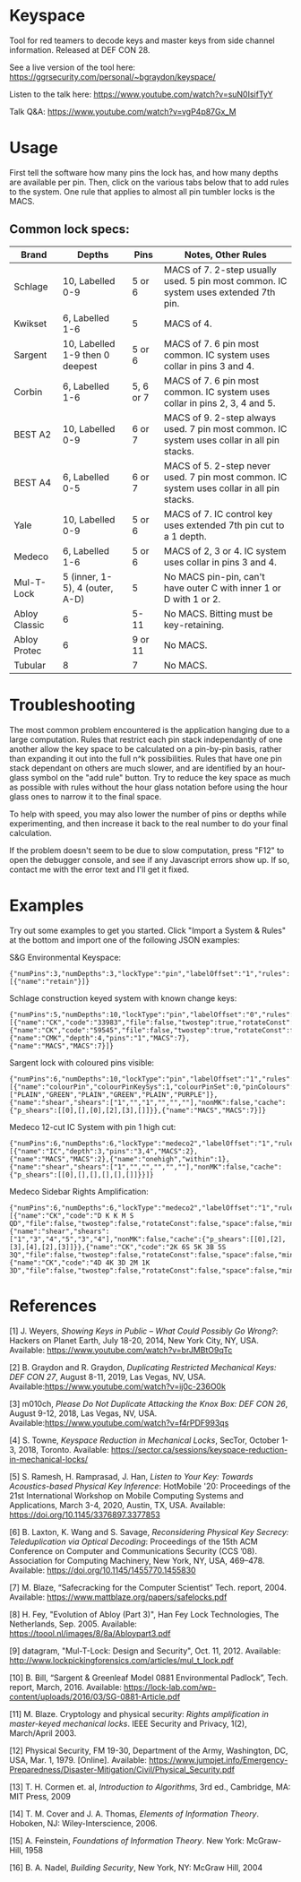 # Keyspace
Tool for red teamers to decode keys and master keys from side channel information.  Released at DEF CON 28.

See a live version of the tool here:
https://ggrsecurity.com/personal/~bgraydon/keyspace/

Listen to the talk here:
https://www.youtube.com/watch?v=suN0IsifTyY

Talk Q&A:
https://www.youtube.com/watch?v=vgP4p87Gx_M

# Usage

First tell the software how many pins the lock has, and how many depths are available per pin.  Then, click on the various tabs below that to add rules to the system.  One rule that applies to almost all pin tumbler locks is the MACS.

## Common lock specs: 
Brand | Depths | Pins | Notes, Other Rules
----- | ------ | ---- | ------------------
Schlage | 10, Labelled 0-9 | 5 or 6 | MACS of 7.  2-step usually used.  5 pin most common.  IC system uses extended 7th pin.
Kwikset | 6, Labelled 1-6 | 5 | MACS of 4.  
Sargent | 10, Labelled 1-9 then 0 deepest | 5 or 6 | MACS of 7.  6 pin most common.  IC system uses collar in pins 3 and 4.
Corbin | 6, Labelled 1-6 | 5, 6 or 7 | MACS of 7.  6 pin most common.  IC system uses collar in pins 2, 3, 4 and 5.
BEST A2 | 10, Labelled 0-9 | 6 or 7 | MACS of 9.  2-step always used.  7 pin most common.  IC system uses collar in all pin stacks.
BEST A4 | 6, Labelled 0-5 | 6 or 7 | MACS of 5.  2-step never used.  7 pin most common.  IC system uses collar in all pin stacks.
Yale | 10, Labelled 0-9 | 5 or 6 | MACS of 7.  IC control key uses extended 7th pin cut to a 1 depth.
Medeco | 6, Labelled 1-6 | 5 or 6 | MACS of 2, 3 or 4.  IC system uses collar in pins 3 and 4.
Mul-T-Lock | 5 (inner, 1-5), 4 (outer, A-D) | 5 | No MACS pin-pin, can't have outer C with inner 1 or D with 1 or 2.
Abloy Classic | 6 | 5-11 | No MACS.  Bitting must be key-retaining.
Abloy Protec | 6 | 9 or 11 | No MACS.
Tubular | 8 | 7 | No MACS.

# Troubleshooting

The most common problem encountered is the application hanging due to a large computation.  Rules that restrict each pin stack independantly of one another allow the key space to be calculated on a pin-by-pin basis, rather than expanding it out into the full n^k possibilities.  Rules that have one pin stack dependant on others are much slower, and are identified by an hour-glass symbol on the "add rule" button.  Try to reduce the key space as much as possible with rules without the hour glass notation before using the hour glass ones to narrow it to the final space.  

To help with speed, you may also lower the number of pins or depths while experimenting, and then increase it back to the real number to do your final calculation.

If the problem doesn't seem to be due to slow computation, press "F12" to open the debugger console, and see if any Javascript errors show up.  If so, contact me with the error text and I'll get it fixed.

# Examples

Try out some examples to get you started.  Click "Import a System & Rules" at the bottom and import one of the following JSON examples:

S&G Environmental Keyspace:
```
{"numPins":3,"numDepths":3,"lockType":"pin","labelOffset":"1","rules":[{"name":"retain"}]}
```

Schlage construction keyed system with known change keys:
```
{"numPins":5,"numDepths":10,"lockType":"pin","labelOffset":"0","rules":[{"name":"CK","code":"33983","file":false,"twostep":true,"rotateConst":false,"space":false,"minSpace":null,"angle":true,"depth":true},{"name":"CK","code":"59545","file":false,"twostep":true,"rotateConst":false,"space":false,"minSpace":null,"angle":true,"depth":true},{"name":"CMK","depth":4,"pins":"1","MACS":7},{"name":"MACS","MACS":7}]}
```

Sargent lock with coloured pins visible: 
```
{"numPins":6,"numDepths":10,"lockType":"pin","labelOffset":"1","rules":[{"name":"colourPin","colourPinKeySys":1,"colourPinSet":0,"pinColours":["PLAIN","GREEN","PLAIN","GREEN","PLAIN","PURPLE"]},{"name":"shear","shears":["1","","1","","",""],"nonMK":false,"cache":{"p_shears":[[0],[],[0],[2],[3],[]]}},{"name":"MACS","MACS":7}]}
```

Medeco 12-cut IC System with pin 1 high cut:
```
{"numPins":6,"numDepths":6,"lockType":"medeco2","labelOffset":"1","rules":[{"name":"IC","depth":3,"pins":"3,4","MACS":2},{"name":"MACS","MACS":2},{"name":"onehigh","within":1},{"name":"shear","shears":["1","","","","",""],"nonMK":false,"cache":{"p_shears":[[0],[],[],[],[],[]]}}]}
```

Medeco Sidebar Rights Amplification:
```
{"numPins":6,"numDepths":6,"lockType":"medeco2","labelOffset":"1","rules":[{"name":"CK","code":"D K K M S QD","file":false,"twostep":false,"rotateConst":false,"space":false,"minSpace":null,"angle":true,"depth":true},{"name":"shear","shears":["1","3","4","5","3","4"],"nonMK":false,"cache":{"p_shears":[[0],[2],[3],[4],[2],[3]]}},{"name":"CK","code":"2K 6S 5K 3B 5S 3Q","file":false,"twostep":false,"rotateConst":false,"space":false,"minSpace":null,"angle":true,"depth":true},{"name":"CK","code":"4D 4K 3D 2M 1K 3D","file":false,"twostep":false,"rotateConst":false,"space":false,"minSpace":null,"angle":true,"depth":true}]}
```

# References

[1] J. Weyers, *Showing Keys in Public – What Could Possibly Go Wrong?*: Hackers on Planet Earth, July 18-20, 2014, New York City, NY, USA.  Available: https://www.youtube.com/watch?v=brJMBtO9qTc

[2] B. Graydon and R. Graydon, *Duplicating Restricted Mechanical Keys: DEF CON 27*, August 8-11, 2019, Las Vegas, NV, USA.  Available:https://www.youtube.com/watch?v=ij0c-236O0k

[3] m010ch, *Please Do Not Duplicate Attacking the Knox Box: DEF CON 26*, August 9-12, 2018, Las Vegas, NV, USA.  Available:https://www.youtube.com/watch?v=f4rPDF993qs

[4] S. Towne, *Keyspace Reduction in Mechanical Locks*, SecTor, October 1-3, 2018, Toronto.  Available: https://sector.ca/sessions/keyspace-reduction-in-mechanical-locks/

[5] S. Ramesh, H. Ramprasad, J. Han, *Listen to Your Key: Towards Acoustics-based Physical Key Inference*: HotMobile '20: Proceedings of the 21st International Workshop on Mobile Computing Systems and Applications, March 3-4, 2020, Austin, TX, USA.  Available: https://doi.org/10.1145/3376897.3377853

[6] B. Laxton, K. Wang and S. Savage, *Reconsidering Physical Key Secrecy: Teleduplication via Optical Decoding*: Proceedings of the 15th ACM Conference on Computer and Communications Security (CCS ’08). Association for Computing Machinery, New York, NY, USA, 469–478. Available: https://doi.org/10.1145/1455770.1455830

[7] M. Blaze, “Safecracking for the Computer Scientist” Tech. report, 2004.  Available: https://www.mattblaze.org/papers/safelocks.pdf

[8] H. Fey, "Evolution of Abloy (Part 3)", Han Fey Lock Technologies, The Netherlands, Sep. 2005.  Available: https://toool.nl/images/8/8a/Abloypart3.pdf

[9] datagram, "Mul-T-Lock: Design and Security", Oct. 11, 2012.  Available: http://www.lockpickingforensics.com/articles/mul_t_lock.pdf

[10] B. Bill, “Sargent & Greenleaf Model 0881 Environmental Padlock”, Tech. report, March, 2016.  Available: https://lock-lab.com/wp-content/uploads/2016/03/SG-0881-Article.pdf

[11]  M. Blaze. Cryptology and physical security: *Rights amplification in master-keyed mechanical locks*. IEEE Security and Privacy, 1(2), March/April 2003.

[12] Physical Security, FM 19-30, Department of the Army, Washington, DC, USA, Mar. 1, 1979. [Online]. Available: https://www.jumpjet.info/Emergency-Preparedness/Disaster-Mitigation/Civil/Physical_Security.pdf

[13] T. H. Cormen et. al, *Introduction to Algorithms*, 3rd ed., Cambridge, MA: MIT Press, 2009

[14] T. M. Cover and J. A. Thomas, *Elements of Information Theory*. Hoboken, NJ: Wiley-Interscience, 2006.

[15] A. Feinstein, *Foundations of Information Theory*.  New York: McGraw-Hill, 1958

[16] B. A. Nadel, *Building Security*, New York, NY: McGraw Hill, 2004


